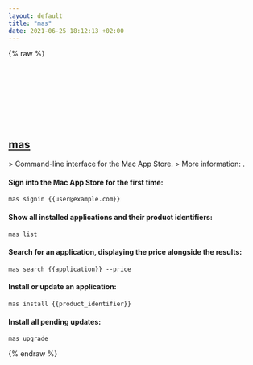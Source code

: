 ```yaml
---
layout: default
title: "mas"
date: 2021-06-25 18:12:13 +02:00
---
```

{% raw %}
<h2 id="mas">
  <a href="/en/osx/mas.html">mas</a> <a href="#mas"><svg class="icon">
    <use href="/assets/images/unicode_sprite.svg#link" />
  </svg></a>
</h2>
> Command-line interface for the Mac App Store.
> More information: <https://github.com/mas-cli/mas>.

#### Sign into the Mac App Store for the first time:
```shell
mas signin {{user@example.com}}
```
#### Show all installed applications and their product identifiers:
```shell
mas list
```
#### Search for an application, displaying the price alongside the results:
```shell
mas search {{application}} --price
```
#### Install or update an application:
```shell
mas install {{product_identifier}}
```
#### Install all pending updates:
```shell
mas upgrade
```
{% endraw %}